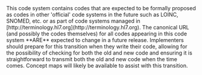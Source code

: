 <!--- Text entered into this file will appear at the top of the profiles page before the Formal Views of the profile content. -->

<div class="added-content" markdown="1">
This code system contains codes that are expected to be formally proposed as codes in other 'official' code systems in the future such as LOINC, SNOMED, etc. or as part of code systems managed in [http://terminology.hl7.org](http://terminology.hl7.org).  The canonical URL (and possibly the codes themselves) for all codes appearing in this code system **ARE** expected to change in a future release.  Implementers should prepare for this transition when they write their code, allowing for the possibility of checking for both the old and new code and ensuring it is straightforward to transmit both the old and new code when the time comes.  Concept maps will likely be available to assist with this transition.
</div>